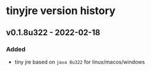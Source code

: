# tinyjre version history

## v0.1.8u322 - 2022-02-18
 
### Added
- tiny jre based on `java 8u322` for linux/macos/windows
